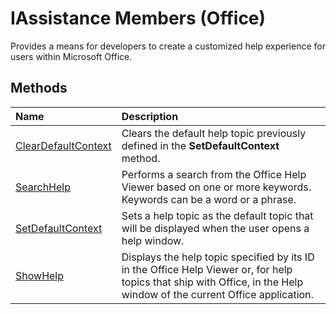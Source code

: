 
# IAssistance Members (Office)
Provides a means for developers to create a customized help experience for users within Microsoft Office.

## Methods



|**Name**|**Description**|
|:-----|:-----|
| [ClearDefaultContext](ebdc0b7e-f459-6d4d-af45-0e5625b2448e.md)|Clears the default help topic previously defined in the  **SetDefaultContext** method.|
| [SearchHelp](807128e9-5125-1650-d53f-cbd50d3e318a.md)|Performs a search from the Office Help Viewer based on one or more keywords. Keywords can be a word or a phrase.|
| [SetDefaultContext](3eea8f7a-12a3-aca4-f963-28c5c4e63c96.md)|Sets a help topic as the default topic that will be displayed when the user opens a help window.|
| [ShowHelp](18b46084-114b-69a7-f108-07e4a455e024.md)|Displays the help topic specified by its ID in the Office Help Viewer or, for help topics that ship with Office, in the Help window of the current Office application.|
